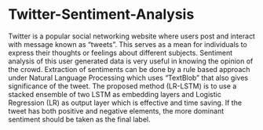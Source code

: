 # Twitter-Sentiment-Analysis
Twitter is a popular social networking website where users post and interact with message known 
as “tweets”. This serves as a mean for individuals to express their thoughts or feelings about
different subjects. 
Sentiment analysis of this user generated data is very useful in knowing 
the opinion of the crowd.
Extraction of sentiments can be done by a rule based approach under 
Natural Language Processing which uses “TextBlob” that also gives significance of the tweet. 
The proposed method (LR-LSTM) is to use a stacked ensemble of two LSTM as embedding layers 
and Logistic Regression (LR) as output layer which is effective and time saving. 
If the tweet has both positive 
and negative elements, the more dominant sentiment should be taken as the final label.
